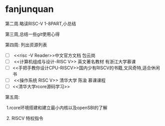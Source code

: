 # fanjunquan

第二周.略读RISC-V 1-8PART,小总结

第三周,总结一些git使用心得

第四周: 列出资源列表

- [ ] ​		<<risc -V Reader>>中文官方文档   包云岗
- [ ] ​       <<计算机组成与设计-RISC V>> 英文著名教材  有浙江大学慕课
- [ ] ​     <<手把手教你设计CPU-RISCV>>国内少有RISCV的书籍,文风奇特,适合休闲书
- [ ] ​     <<操作系统 RISC V>>  清华大学 陈渝  慕课课程
- [ ] <<清华大学rcore源码学习>>

第五周:

​	1.rcore环境搭建和建立最小内核以及openSBI的了解

​    2. RISCV 特权指令